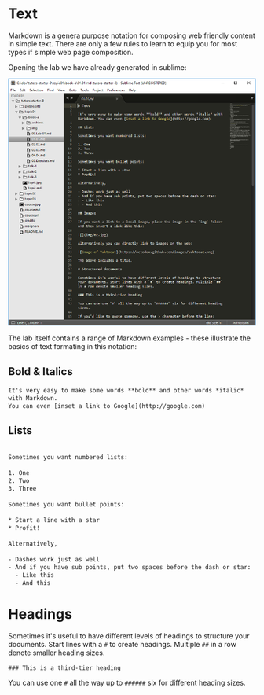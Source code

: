 # Text

Markdown is a genera purpose notation for composing web friendly content in simple text. There are only a few rules to learn to equip you for most types if simple web page composition.

Opening the lab we have already generated in sublime:

![](img/03.png)

The lab itself contains a range of Markdown examples - these illustrate the basics of text formating in this notation:

## Bold & Italics

~~~
It's very easy to make some words **bold** and other words *italic* with Markdown. 
You can even [inset a link to Google](http://google.com)
~~~

## Lists

~~~

Sometimes you want numbered lists:

1. One
2. Two
3. Three

Sometimes you want bullet points:

* Start a line with a star
* Profit!

Alternatively,

- Dashes work just as well
- And if you have sub points, put two spaces before the dash or star:
  - Like this
  - And this
~~~

# Headings

Sometimes it's useful to have different levels of headings to structure your documents. Start lines with a `#` to create headings. Multiple `##` in a row denote smaller heading sizes.

~~~
### This is a third-tier heading
~~~

You can use one `#` all the way up to `######` six for different heading sizes.

